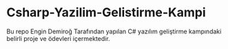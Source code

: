 # Csharp-Yazilim-Gelistirme-Kampi
Bu repo Engin Demiroğ Tarafından yapılan C# yazılım geliştirme kampındaki belirli proje ve ödevleri içermektedir.
